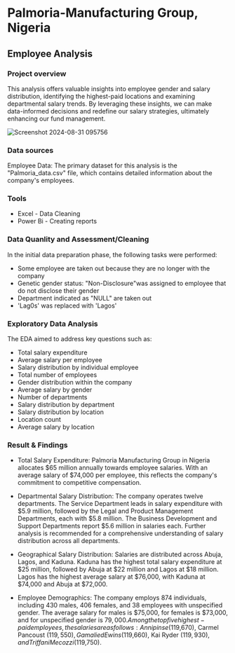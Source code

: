 # Palmoria-Manufacturing Group, Nigeria 

## Employee Analysis 

### Project overview 

This analysis offers valuable insights into employee gender and salary distribution, identifying the highest-paid locations and examining departmental salary trends. By leveraging these insights, we can make data-informed decisions and redefine our salary strategies, ultimately enhancing our fund management.

![Screenshot 2024-08-31 095756](https://github.com/user-attachments/assets/b3ee2675-10cf-4593-8b3e-7b1fbac6345e)

### Data sources 

Employee Data: The primary dataset for this analysis is the "Palmoria_data.csv" file, which contains detailed information about the company's employees.

### Tools

- Excel - Data Cleaning 
- Power Bi - Creating reports

### Data Quanlity and Assessment/Cleaning

In the initial data preparation phase, the following tasks were performed:

- Some employee are taken out because they are no longer with the company
- Genetic gender status: "Non-Disclosure"was assigned to employee that do not disclose their gender
- Department indicated as "NULL" are taken out
- 'Lag0s' was replaced with 'Lagos'

### Exploratory Data Analysis

The EDA aimed to address key questions such as:

- Total salary expenditure
- Average salary per employee
- Salary distribution by individual employee
- Total number of employees
- Gender distribution within the company
- Average salary by gender
- Number of departments
- Salary distribution by department
- Salary distribution by location
- Location count
- Average salary by location

### Result & Findings

- Total Salary Expenditure: Palmoria Manufacturing Group in Nigeria allocates $65 million annually towards employee salaries. With an average salary of $74,000 per employee, this reflects the company's commitment to competitive compensation.

- Departmental Salary Distribution: The company operates twelve departments. The Service Department leads in salary expenditure with $5.9 million, followed by the Legal and Product Management Departments, each with $5.8 million. The Business Development and Support Departments report $5.6 million in salaries each. Further analysis is recommended for a comprehensive understanding of salary distribution across all departments.

- Geographical Salary Distribution: Salaries are distributed across Abuja, Lagos, and Kaduna. Kaduna has the highest total salary expenditure at $25 million, followed by Abuja at $22 million and Lagos at $18 million. Lagos has the highest average salary at $76,000, with Kaduna at $74,000 and Abuja at $72,000.

- Employee Demographics: The company employs 874 individuals, including 430 males, 406 females, and 38 employees with unspecified gender. The average salary for males is $75,000, for females is $73,000, and for unspecified gender is $79,000. Among the top five highest-paid employees, the salaries are as follows: Annipinse ($119,670), Carmel Pancoust ($119,550), Gamalied Ewins ($119,660), Kai Ryder ($119,930), and Triffani Mecozzi ($119,750).



